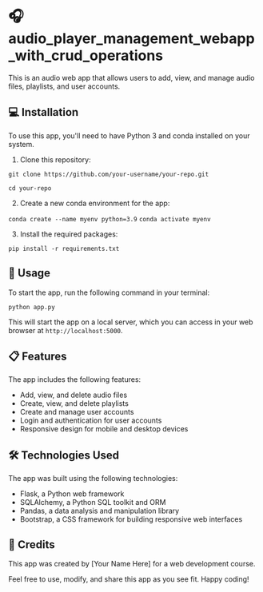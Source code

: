# :headphones: audio_player_management_webapp_with_crud_operations

This is an audio web app that allows users to add, view, and manage audio files, playlists, and user accounts.

## :computer: Installation

To use this app, you'll need to have Python 3 and conda installed on your system.

1. Clone this repository:

```git clone https://github.com/your-username/your-repo.git```

```cd your-repo```

2. Create a new conda environment for the app:

```conda create --name myenv python=3.9```
```conda activate myenv```


3. Install the required packages:

```pip install -r requirements.txt```

## :rocket: Usage

To start the app, run the following command in your terminal:

```python app.py```


This will start the app on a local server, which you can access in your web browser at `http://localhost:5000`.

## :clipboard: Features

The app includes the following features:

- Add, view, and delete audio files
- Create, view, and delete playlists
- Create and manage user accounts
- Login and authentication for user accounts
- Responsive design for mobile and desktop devices

## :hammer_and_wrench: Technologies Used

The app was built using the following technologies:

- Flask, a Python web framework
- SQLAlchemy, a Python SQL toolkit and ORM
- Pandas, a data analysis and manipulation library
- Bootstrap, a CSS framework for building responsive web interfaces

## :memo: Credits

This app was created by [Your Name Here] for a web development course.

Feel free to use, modify, and share this app as you see fit. Happy coding!
